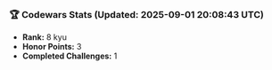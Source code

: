 ### 🏆 Codewars Stats (Updated: 2025-09-01 20:08:43 UTC)

- **Rank:** 8 kyu
- **Honor Points:** 3
- **Completed Challenges:** 1
